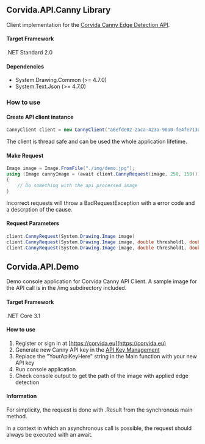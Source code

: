 ## Corvida.API.Canny Library 

Client implementation for the [Corvida Canny Edge Detection API](https://www.corvida.eu/watermark).

#### Target Framework
.NET Standard 2.0
#### Dependencies
- System.Drawing.Common (>= 4.7.0)
- System.Text.Json (>= 4.7.0)
### How to use
#### Create API client instance
```csharp
CannyClient client = new CannyClient("a6efde02-2aca-423a-90a0-fe4fe713d3e7"); //Replace with your key
```
The client is thread safe and can be used the whole application lifetime.
#### Make Request
```csharp
Image image = Image.FromFile("./img/demo.jpg");
using (Image cannyImage = (await client.CannyRequest(image, 250, 150)))
{
    // Do something with the api processed image
}
```
Incorrect requests will throw a BadRequestException with a error code and a descrption of the cause.

#### Request Parameters
```csharp
client.CannyRequest(System.Drawing.Image image)
client.CannyRequest(System.Drawing.Image image, double threshold1, double threshold2)
client.CannyRequest(System.Drawing.Image image, double threshold1, double threshold2, int apertureSize, bool l2Gradient)
```

## Corvida.API.Demo
Demo console application for Corvida Canny API Client. A sample image for the API call is in the /img subdirectory included.

#### Target Framework
.NET Core 3.1

#### How to use
1. Register or sign in at [https://corvida.eu](https://corvida.eu)
2. Generate new Canny API key in the [API Key Management](https://corvida.eu/apikey)
3. Replace the "YourApiKeyHere" string in the Main function with your new API key
4. Run console application
5. Check console output to get the path of the image with applied edge detection

#### Information
For simplicity, the request is done with .Result from the synchronous main method.

In a context in which an asynchronous call is possible, the request should always be executed with an await.
